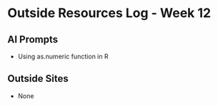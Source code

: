 # Outside Resources Log - Week 12


## AI Prompts
- Using as.numeric function in R

## Outside Sites
- None
